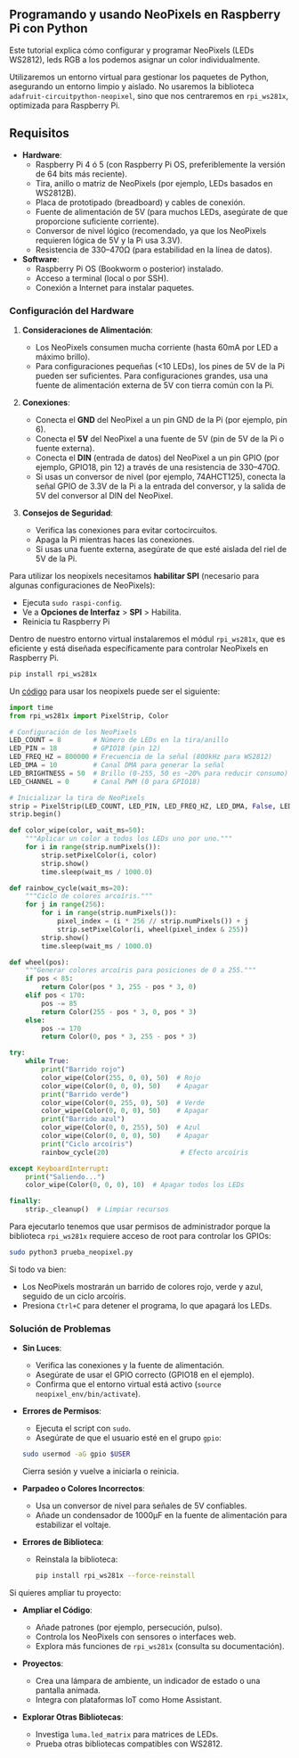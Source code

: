 ## Programando y usando NeoPixels en Raspberry Pi  con Python

Este tutorial explica cómo configurar y programar NeoPixels (LEDs WS2812), leds RGB a los podemos asignar un color individualmente.

Utilizaremos un entorno virtual para gestionar los paquetes de Python, asegurando un entorno limpio y aislado. No usaremos la biblioteca `adafruit-circuitpython-neopixel`, sino que nos centraremos en `rpi_ws281x`, optimizada para Raspberry Pi. 
## Requisitos

- **Hardware**:
    - Raspberry Pi 4 ó 5 (con Raspberry Pi OS, preferiblemente la versión de 64 bits más reciente).
    - Tira, anillo o matriz de NeoPixels (por ejemplo, LEDs basados en WS2812B).
    - Placa de prototipado (breadboard) y cables de conexión.
    - Fuente de alimentación de 5V (para muchos LEDs, asegúrate de que proporcione suficiente corriente).
    - Conversor de nivel lógico (recomendado, ya que los NeoPixels requieren lógica de 5V y la Pi usa 3.3V).
    - Resistencia de 330–470Ω (para estabilidad en la línea de datos).
- **Software**:
    - Raspberry Pi OS (Bookworm o posterior) instalado.
    - Acceso a terminal (local o por SSH).
    - Conexión a Internet para instalar paquetes.

### Configuración del Hardware

1. **Consideraciones de Alimentación**:
    
    - Los NeoPixels consumen mucha corriente (hasta 60mA por LED a máximo brillo).
    - Para configuraciones pequeñas (<10 LEDs), los pines de 5V de la Pi pueden ser suficientes. Para configuraciones grandes, usa una fuente de alimentación externa de 5V con tierra común con la Pi.
    
2. **Conexiones**:
    
    - Conecta el **GND** del NeoPixel a un pin GND de la Pi (por ejemplo, pin 6).
    - Conecta el **5V** del NeoPixel a una fuente de 5V (pin de 5V de la Pi o fuente externa).
    - Conecta el **DIN** (entrada de datos) del NeoPixel a un pin GPIO (por ejemplo, GPIO18, pin 12) a través de una resistencia de 330–470Ω.
    - Si usas un conversor de nivel (por ejemplo, 74AHCT125), conecta la señal GPIO de 3.3V de la Pi a la entrada del conversor, y la salida de 5V del conversor al DIN del NeoPixel.
    
3. **Consejos de Seguridad**:
    
    - Verifica las conexiones para evitar cortocircuitos.
    - Apaga la Pi mientras haces las conexiones.
    - Si usas una fuente externa, asegúrate de que esté aislada del riel de 5V de la Pi.

Para utilizar los neopixels necesitamos  **habilitar SPI** (necesario para algunas configuraciones de NeoPixels):

- Ejecuta `sudo raspi-config`.
- Ve a **Opciones de Interfaz** > **SPI** > Habilita.
- Reinicia tu Raspberry Pi

Dentro de nuestro entorno virtual instalaremos el módul `rpi_ws281x`, que es eficiente y está diseñada específicamente para controlar NeoPixels en Raspberry Pi.

```bash
pip install rpi_ws281x
```

Un [código](https://github.com/javacasm/RaspberryOnline2ed/blob/master/codigo/test_neopixels.py) para usar los neopixels puede ser el siguiente:

```python
import time
from rpi_ws281x import PixelStrip, Color

# Configuración de los NeoPixels
LED_COUNT = 8        # Número de LEDs en la tira/anillo
LED_PIN = 18         # GPIO18 (pin 12)
LED_FREQ_HZ = 800000 # Frecuencia de la señal (800kHz para WS2812)
LED_DMA = 10         # Canal DMA para generar la señal
LED_BRIGHTNESS = 50  # Brillo (0-255, 50 es ~20% para reducir consumo)
LED_CHANNEL = 0      # Canal PWM (0 para GPIO18)

# Inicializar la tira de NeoPixels
strip = PixelStrip(LED_COUNT, LED_PIN, LED_FREQ_HZ, LED_DMA, False, LED_BRIGHTNESS, LED_CHANNEL)
strip.begin()

def color_wipe(color, wait_ms=50):
	"""Aplicar un color a todos los LEDs uno por uno."""
	for i in range(strip.numPixels()):
		strip.setPixelColor(i, color)
		strip.show()
		time.sleep(wait_ms / 1000.0)

def rainbow_cycle(wait_ms=20):
	"""Ciclo de colores arcoíris."""
	for j in range(256):
		for i in range(strip.numPixels()):
			pixel_index = (i * 256 // strip.numPixels()) + j
			strip.setPixelColor(i, wheel(pixel_index & 255))
		strip.show()
		time.sleep(wait_ms / 1000.0)

def wheel(pos):
	"""Generar colores arcoíris para posiciones de 0 a 255."""
	if pos < 85:
		return Color(pos * 3, 255 - pos * 3, 0)
	elif pos < 170:
		pos -= 85
		return Color(255 - pos * 3, 0, pos * 3)
	else:
		pos -= 170
		return Color(0, pos * 3, 255 - pos * 3)

try:
	while True:
		print("Barrido rojo")
		color_wipe(Color(255, 0, 0), 50)  # Rojo
		color_wipe(Color(0, 0, 0), 50)    # Apagar
		print("Barrido verde")
		color_wipe(Color(0, 255, 0), 50)  # Verde
		color_wipe(Color(0, 0, 0), 50)    # Apagar
		print("Barrido azul")
		color_wipe(Color(0, 0, 255), 50)  # Azul
		color_wipe(Color(0, 0, 0), 50)    # Apagar
		print("Ciclo arcoíris")
		rainbow_cycle(20)                  # Efecto arcoíris

except KeyboardInterrupt:
	print("Saliendo...")
	color_wipe(Color(0, 0, 0), 10)  # Apagar todos los LEDs

finally:
	strip._cleanup()  # Limpiar recursos
```

Para ejecutarlo tenemos que usar permisos de administrador porque la biblioteca `rpi_ws281x` requiere acceso de root para controlar los GPIOs:
    
```bash
sudo python3 prueba_neopixel.py
```

Si todo va bien:

- Los NeoPixels mostrarán un barrido de colores rojo, verde y azul, seguido de un ciclo arcoíris.
- Presiona `Ctrl+C` para detener el programa, lo que apagará los LEDs.

###  Solución de Problemas

- **Sin Luces**:

    - Verifica las conexiones y la fuente de alimentación.
    - Asegúrate de usar el GPIO correcto (GPIO18 en el ejemplo).
    - Confirma que el entorno virtual está activo (`source neopixel_env/bin/activate`).

- **Errores de Permisos**:

    - Ejecuta el script con `sudo`.
    - Asegúrate de que el usuario esté en el grupo `gpio`:
        
	```bash
	sudo usermod -aG gpio $USER
	```
	Cierra sesión y vuelve a iniciarla o reinicia.

- **Parpadeo o Colores Incorrectos**:

	- Usa un conversor de nivel para señales de 5V confiables.
    - Añade un condensador de 1000µF en la fuente de alimentación para estabilizar el voltaje.

- **Errores de Biblioteca**:

	- Reinstala la biblioteca:
        
        ```bash
        pip install rpi_ws281x --force-reinstall
        ```
        
Si quieres ampliar tu proyecto:

- **Ampliar el Código**:

    - Añade patrones (por ejemplo, persecución, pulso).
    - Controla los NeoPixels con sensores o interfaces web.
    - Explora más funciones de `rpi_ws281x` (consulta su documentación).
    
- **Proyectos**:

    - Crea una lámpara de ambiente, un indicador de estado o una pantalla animada.
    - Integra con plataformas IoT como Home Assistant.

- **Explorar Otras Bibliotecas**:

    - Investiga `luma.led_matrix` para matrices de LEDs.
    - Prueba otras bibliotecas compatibles con WS2812.

